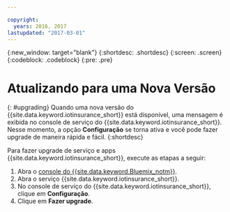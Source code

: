 ```yaml
---

copyright:
  years: 2016, 2017
lastupdated: "2017-03-01"
---
```


<!-- Common attributes used in the template are defined as follows: -->
{:new_window: target="blank"}
{:shortdesc: .shortdesc}
{:screen: .screen}
{:codeblock: .codeblock}
{:pre: .pre}



<!-- {{site.data.keyword.iotinsurance_full}}  {{site.data.keyword.iotinsurance_short}}  -->


# Atualizando para uma Nova Versão
{: #upgrading}
Quando uma nova versão do {{site.data.keyword.iotinsurance_short}} está
disponível, uma mensagem é exibida no console de serviço
do {{site.data.keyword.iotinsurance_short}}. Nesse momento, a opção
**Configuração** se torna ativa e você pode fazer upgrade de maneira
rápida e fácil.
{:shortdesc}

Para fazer upgrade de serviço e apps {{site.data.keyword.iotinsurance_short}}, execute as etapas a seguir:
  1. Abra o [console do {{site.data.keyword.Bluemix_notm}}](https://console.ng.bluemix.net/#all-items).
  2. Abra o serviço {{site.data.keyword.iotinsurance_short}}.
  3. No console de serviço do {{site.data.keyword.iotinsurance_short}}, clique em **Configuração**.
  4. Clique em **Fazer upgrade**.
